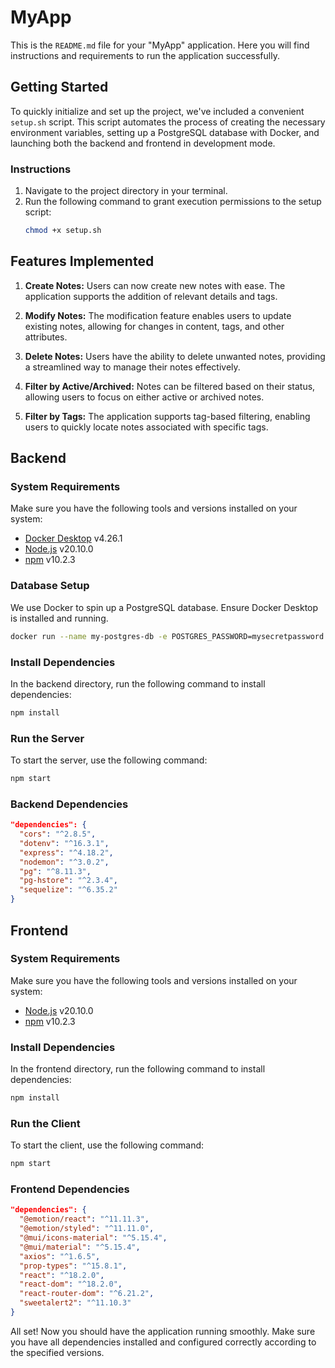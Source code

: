 # MyApp

This is the `README.md` file for your "MyApp" application. Here you will find instructions and requirements to run the application successfully.

## Getting Started

To quickly initialize and set up the project, we've included a convenient `setup.sh` script. This script automates the process of creating the necessary environment variables, setting up a PostgreSQL database with Docker, and launching both the backend and frontend in development mode.

### Instructions

1. Navigate to the project directory in your terminal.
2. Run the following command to grant execution permissions to the setup script:
    ```bash
    chmod +x setup.sh
    ```

## Features Implemented

1. **Create Notes:** Users can now create new notes with ease. The application supports the addition of relevant details and tags.

2. **Modify Notes:** The modification feature enables users to update existing notes, allowing for changes in content, tags, and other attributes.

3. **Delete Notes:** Users have the ability to delete unwanted notes, providing a streamlined way to manage their notes effectively.

4. **Filter by Active/Archived:** Notes can be filtered based on their status, allowing users to focus on either active or archived notes.

5. **Filter by Tags:** The application supports tag-based filtering, enabling users to quickly locate notes associated with specific tags.

## Backend

### System Requirements

Make sure you have the following tools and versions installed on your system:

-   [Docker Desktop](https://www.docker.com/products/docker-desktop) v4.26.1
-   [Node.js](https://nodejs.org/) v20.10.0
-   [npm](https://www.npmjs.com/) v10.2.3

### Database Setup

We use Docker to spin up a PostgreSQL database. Ensure Docker Desktop is installed and running.

```bash
docker run --name my-postgres-db -e POSTGRES_PASSWORD=mysecretpassword -p 5432:5432 -d postgres:16
```

### Install Dependencies

In the backend directory, run the following command to install dependencies:

```bash
npm install
```

### Run the Server

To start the server, use the following command:

```bash
npm start
```

### Backend Dependencies

```json
"dependencies": {
  "cors": "^2.8.5",
  "dotenv": "^16.3.1",
  "express": "^4.18.2",
  "nodemon": "^3.0.2",
  "pg": "^8.11.3",
  "pg-hstore": "^2.3.4",
  "sequelize": "^6.35.2"
}
```

## Frontend

### System Requirements

Make sure you have the following tools and versions installed on your system:

-   [Node.js](https://nodejs.org/) v20.10.0
-   [npm](https://www.npmjs.com/) v10.2.3

### Install Dependencies

In the frontend directory, run the following command to install dependencies:

```bash
npm install
```

### Run the Client

To start the client, use the following command:

```bash
npm start
```

### Frontend Dependencies

```json
"dependencies": {
  "@emotion/react": "^11.11.3",
  "@emotion/styled": "^11.11.0",
  "@mui/icons-material": "^5.15.4",
  "@mui/material": "^5.15.4",
  "axios": "^1.6.5",
  "prop-types": "^15.8.1",
  "react": "^18.2.0",
  "react-dom": "^18.2.0",
  "react-router-dom": "^6.21.2",
  "sweetalert2": "^11.10.3"
}
```

All set! Now you should have the application running smoothly. Make sure you have all dependencies installed and configured correctly according to the specified versions.
